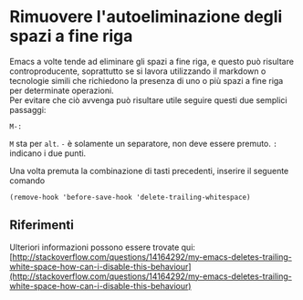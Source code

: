 # Rimuovere l'autoeliminazione degli spazi a fine riga
Emacs a volte tende ad eliminare gli spazi a fine riga, e questo può risultare controproducente, soprattutto se si lavora utilizzando il markdown o tecnologie simili che richiedono la presenza di uno o più spazi a fine riga per determinate operazioni.  
Per evitare che ciò avvenga può risultare utile seguire questi due semplici passaggi:
```
M-:
```
`M` sta per `alt`.
`-` è solamente un separatore, non deve essere premuto.
`:` indicano i due punti.

Una volta premuta la combinazione di tasti precedenti, inserire il seguente comando
```
(remove-hook 'before-save-hook 'delete-trailing-whitespace)
```

## Riferimenti
Ulteriori informazioni possono essere trovate qui: [http://stackoverflow.com/questions/14164292/my-emacs-deletes-trailing-white-space-how-can-i-disable-this-behaviour](http://stackoverflow.com/questions/14164292/my-emacs-deletes-trailing-white-space-how-can-i-disable-this-behaviour)